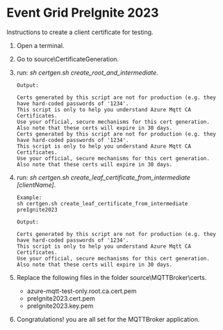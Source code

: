 # Event Grid PreIgnite 2023

Instructions to create a client certificate for testing.

1. Open a terminal.
2. Go to source\CertificateGeneration.
3. run: *sh certgen.sh create_root_and_intermediate*.

    ```text
    Output:
    
    Certs generated by this script are not for production (e.g. they have hard-coded passwords of '1234'.
    This script is only to help you understand Azure Mqtt CA Certificates.
    Use your official, secure mechanisms for this cert generation.
    Also note that these certs will expire in 30 days.
    Certs generated by this script are not for production (e.g. they have hard-coded passwords of '1234'.
    This script is only to help you understand Azure Mqtt CA Certificates.
    Use your official, secure mechanisms for this cert generation.
    Also note that these certs will expire in 30 days.
    ```

4. run: *sh certgen.sh create_leaf_certificate_from_intermediate [clientName]*.

    ```text
    Example:
    sh certgen.sh create_leaf_certificate_from_intermediate preIgnite2023
    ```

    ```text
    Output:
    
    Certs generated by this script are not for production (e.g. they have hard-coded passwords of '1234'.
    This script is only to help you understand Azure Mqtt CA Certificates.
    Use your official, secure mechanisms for this cert generation.
    Also note that these certs will expire in 30 days.
    ```

5. Replace the following files in the folder source\MQTTBroker\certs\.
    - azure-mqtt-test-only.root.ca.cert.pem
    - preIgnite2023.cert.pem
    - preIgnite2023.key.pem

6. Congratulations! you are all set for the MQTTBroker application.
